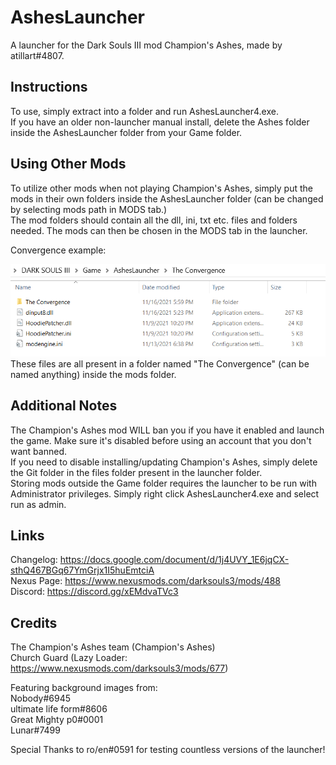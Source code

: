 # AshesLauncher
A launcher for the Dark Souls III mod Champion's Ashes, made by atillart#4807.  


## Instructions
To use, simply extract into a folder and run AshesLauncher4.exe.  
If you have an older non-launcher manual install, delete the Ashes folder inside the AshesLauncher folder from your Game folder.  

## Using Other Mods
To utilize other mods when not playing Champion's Ashes, simply put the mods in their own folders inside the AshesLauncher folder (can be changed by selecting mods path in MODS tab.)    
The mod folders should contain all the dll, ini, txt etc. files and folders needed. The mods can then be chosen in the MODS tab in the launcher.  

Convergence example:  

![image](https://github.com/Atillart-One/AshesLauncher/blob/main/scrn.png)  
These files are all present in a folder named "The Convergence" (can be named anything) inside the mods folder.

## Additional Notes
The Champion's Ashes mod WILL ban you if you have it enabled and launch the game. Make sure it's disabled before using an account that you don't want banned.  
If you need to disable installing/updating Champion's Ashes, simply delete the Git folder in the files folder present in the launcher folder.  
Storing mods outside the Game folder requires the launcher to be run with Administrator privileges. Simply right click AshesLauncher4.exe and select run as admin.

## Links
Changelog: 	  https://docs.google.com/document/d/1j4UVY_1E6jqCX-sthQ467BGq67YmGrjx1I5huEmtciA  
Nexus Page: 	https://www.nexusmods.com/darksouls3/mods/488  
Discord: 	    https://discord.gg/xEMdvaTVc3

## Credits
The Champion's Ashes team  (Champion's Ashes)   
Church Guard (Lazy Loader: https://www.nexusmods.com/darksouls3/mods/677)  

Featuring background images from:  
Nobody#6945  
ultimate life form#8606  
Great Mighty p0#0001  
Lunar#7499  

Special Thanks to ro/en#0591 for testing countless versions of the launcher!
